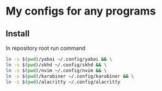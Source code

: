 # My configs for any programs

## Install


In repository root run command 
```bash
ln -s $(pwd)/yabai ~/.config/yabai && \
ln -s $(pwd)/skhd ~/.config/skhd && \
ln -s $(pwd)/nvim ~/.config/nvim && \
ln -s $(pwd)/karabiner ~/.config/karabiner && \
ln -s $(pwd)/alacritty ~/.config/alacritty
```
